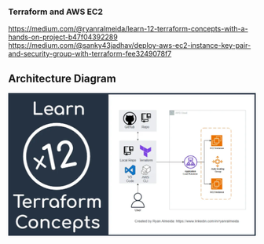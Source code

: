 ### Terraform and AWS EC2

https://medium.com/@ryanralmeida/learn-12-terraform-concepts-with-a-hands-on-project-b47f04392289
https://medium.com/@sanky43jadhav/deploy-aws-ec2-instance-key-pair-and-security-group-with-terraform-fee3249078f7 

## Architecture Diagram 

![Alt text](image-1.png)